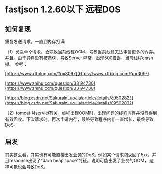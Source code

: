 # fastjson 1.2.60以下 远程DOS

## 如何复现

重复发送请求，一直到内存打满

（1）发送单个请求，会导致当前线程OOM，导致当前线程无法申请更多的内存。并且，由于异样没有被捕获，导致Server 异常，出现500错误，当前线程crash掉。
    参考：
    
[https://www.xttblog.com/?p=3097](https://www.xttblog.com/?p=3097)
    
[https://www.zhihu.com/question/33194730](https://www.zhihu.com/question/33194730)
    
[https://blog.csdn.net/SakuraInLuoJia/article/details/89502822](https://blog.csdn.net/SakuraInLuoJia/article/details/89502822)

（2）tomcat 对servlet有关，线程出现OOM时，出现问题的线程内存并没有得到有效回收。下次请求时，再次申请内存，最终导致程序内存一直增长，最终导致DoS。

## 启发

其实这么看，其实也有可能直接出发业务的DoS。例如某个请求包返回了5xx，并且response出现了"Java heap space"特征。说明可能出发了业务的OOM，
这样可能也会导致DoS。

